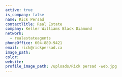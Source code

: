 ```yaml
---
active: true
is_company: false
name: Rick Persad
contactTitle: Real Estate
company: Keller Williams Black Diamond
network:
  - realestateagents
phoneOffice: 604-889-9421
email: rick@rickpersad.ca
image_path:
color:
website:
profile_image_path: /uploads/Rick persad -web.jpg
---
```



